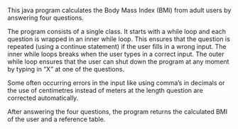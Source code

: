 This java program calculates the Body Mass Index (BMI) from adult users by answering four questions.

The program consists of a single class. It starts with a while loop and each question is wrapped in an inner while loop. This ensures that the question is repeated (using a continue statement) if the user fills in a wrong input. The inner while loops breaks when the user types in a correct input. The outer while loop ensures that the user can shut down the program at any moment by typing in “X” at one of the questions.

Some often occurring errors in the input like using comma’s in decimals or the use of centimetres instead of meters at the length question are corrected automatically.

After answering the four questions, the program returns the calculated BMI of the user and a reference table.
